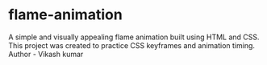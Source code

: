# flame-animation
A simple and visually appealing flame animation built using HTML and CSS. This project was created to practice CSS keyframes and animation timing.
Author - Vikash kumar
